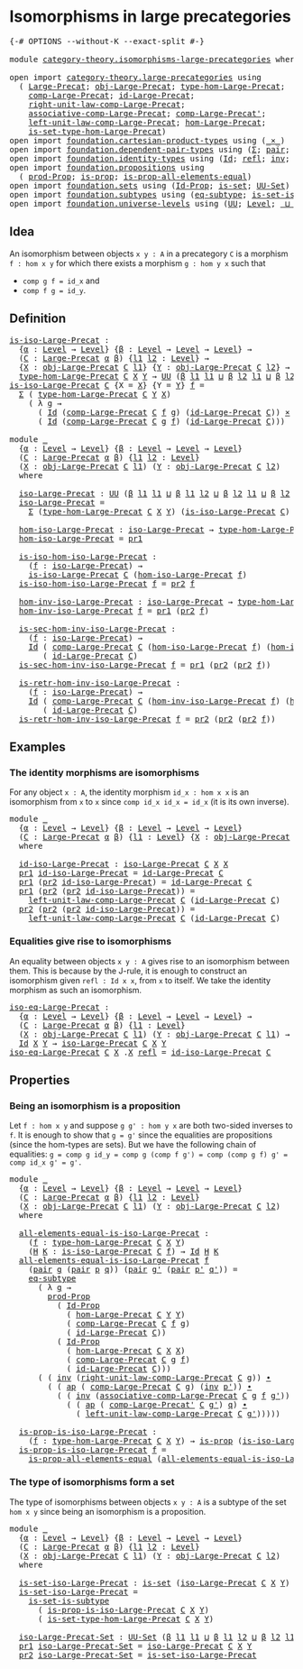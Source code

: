 # Isomorphisms in large precategories

<pre class="Agda"><a id="48" class="Symbol">{-#</a> <a id="52" class="Keyword">OPTIONS</a> <a id="60" class="Pragma">--without-K</a> <a id="72" class="Pragma">--exact-split</a> <a id="86" class="Symbol">#-}</a>

<a id="91" class="Keyword">module</a> <a id="98" href="category-theory.isomorphisms-large-precategories.html" class="Module">category-theory.isomorphisms-large-precategories</a> <a id="147" class="Keyword">where</a>

<a id="154" class="Keyword">open</a> <a id="159" class="Keyword">import</a> <a id="166" href="category-theory.large-precategories.html" class="Module">category-theory.large-precategories</a> <a id="202" class="Keyword">using</a>
  <a id="210" class="Symbol">(</a> <a id="212" href="category-theory.large-precategories.html#654" class="Record">Large-Precat</a><a id="224" class="Symbol">;</a> <a id="226" href="category-theory.large-precategories.html#772" class="Field">obj-Large-Precat</a><a id="242" class="Symbol">;</a> <a id="244" href="category-theory.large-precategories.html#2317" class="Function">type-hom-Large-Precat</a><a id="265" class="Symbol">;</a>
    <a id="271" href="category-theory.large-precategories.html#938" class="Field">comp-Large-Precat</a><a id="288" class="Symbol">;</a> <a id="290" href="category-theory.large-precategories.html#1185" class="Field">id-Large-Precat</a><a id="305" class="Symbol">;</a>
    <a id="311" href="category-theory.large-precategories.html#1916" class="Field">right-unit-law-comp-Large-Precat</a><a id="343" class="Symbol">;</a>
    <a id="349" href="category-theory.large-precategories.html#1286" class="Field">associative-comp-Large-Precat</a><a id="378" class="Symbol">;</a> <a id="380" href="category-theory.large-precategories.html#3018" class="Function">comp-Large-Precat&#39;</a><a id="398" class="Symbol">;</a>
    <a id="404" href="category-theory.large-precategories.html#1708" class="Field">left-unit-law-comp-Large-Precat</a><a id="435" class="Symbol">;</a> <a id="437" href="category-theory.large-precategories.html#824" class="Field">hom-Large-Precat</a><a id="453" class="Symbol">;</a>
    <a id="459" href="category-theory.large-precategories.html#2417" class="Function">is-set-type-hom-Large-Precat</a><a id="487" class="Symbol">)</a>
<a id="489" class="Keyword">open</a> <a id="494" class="Keyword">import</a> <a id="501" href="foundation.cartesian-product-types.html" class="Module">foundation.cartesian-product-types</a> <a id="536" class="Keyword">using</a> <a id="542" class="Symbol">(</a><a id="543" href="foundation-core.cartesian-product-types.html#577" class="Function Operator">_×_</a><a id="546" class="Symbol">)</a>
<a id="548" class="Keyword">open</a> <a id="553" class="Keyword">import</a> <a id="560" href="foundation.dependent-pair-types.html" class="Module">foundation.dependent-pair-types</a> <a id="592" class="Keyword">using</a> <a id="598" class="Symbol">(</a><a id="599" href="foundation-core.dependent-pair-types.html#502" class="Record">Σ</a><a id="600" class="Symbol">;</a> <a id="602" href="foundation-core.dependent-pair-types.html#575" class="InductiveConstructor">pair</a><a id="606" class="Symbol">;</a> <a id="608" href="foundation-core.dependent-pair-types.html#592" class="Field">pr1</a><a id="611" class="Symbol">;</a> <a id="613" href="foundation-core.dependent-pair-types.html#604" class="Field">pr2</a><a id="616" class="Symbol">)</a>
<a id="618" class="Keyword">open</a> <a id="623" class="Keyword">import</a> <a id="630" href="foundation.identity-types.html" class="Module">foundation.identity-types</a> <a id="656" class="Keyword">using</a> <a id="662" class="Symbol">(</a><a id="663" href="foundation-core.identity-types.html#641" class="Datatype">Id</a><a id="665" class="Symbol">;</a> <a id="667" href="foundation-core.identity-types.html#694" class="InductiveConstructor">refl</a><a id="671" class="Symbol">;</a> <a id="673" href="foundation-core.identity-types.html#1552" class="Function">inv</a><a id="676" class="Symbol">;</a> <a id="678" href="foundation-core.identity-types.html#1239" class="Function Operator">_∙_</a><a id="681" class="Symbol">;</a> <a id="683" href="foundation-core.identity-types.html#2853" class="Function">ap</a><a id="685" class="Symbol">)</a>
<a id="687" class="Keyword">open</a> <a id="692" class="Keyword">import</a> <a id="699" href="foundation.propositions.html" class="Module">foundation.propositions</a> <a id="723" class="Keyword">using</a>
  <a id="731" class="Symbol">(</a> <a id="733" href="foundation-core.propositions.html#5805" class="Function">prod-Prop</a><a id="742" class="Symbol">;</a> <a id="744" href="foundation-core.propositions.html#1246" class="Function">is-prop</a><a id="751" class="Symbol">;</a> <a id="753" href="foundation-core.propositions.html#2335" class="Function">is-prop-all-elements-equal</a><a id="779" class="Symbol">)</a>
<a id="781" class="Keyword">open</a> <a id="786" class="Keyword">import</a> <a id="793" href="foundation.sets.html" class="Module">foundation.sets</a> <a id="809" class="Keyword">using</a> <a id="815" class="Symbol">(</a><a id="816" href="foundation-core.sets.html#1407" class="Function">Id-Prop</a><a id="823" class="Symbol">;</a> <a id="825" href="foundation-core.sets.html#1099" class="Function">is-set</a><a id="831" class="Symbol">;</a> <a id="833" href="foundation-core.sets.html#1177" class="Function">UU-Set</a><a id="839" class="Symbol">)</a>
<a id="841" class="Keyword">open</a> <a id="846" class="Keyword">import</a> <a id="853" href="foundation.subtypes.html" class="Module">foundation.subtypes</a> <a id="873" class="Keyword">using</a> <a id="879" class="Symbol">(</a><a id="880" href="foundation-core.subtypes.html#2633" class="Function">eq-subtype</a><a id="890" class="Symbol">;</a> <a id="892" href="foundation-core.subtypes.html#4137" class="Function">is-set-is-subtype</a><a id="909" class="Symbol">)</a>
<a id="911" class="Keyword">open</a> <a id="916" class="Keyword">import</a> <a id="923" href="foundation.universe-levels.html" class="Module">foundation.universe-levels</a> <a id="950" class="Keyword">using</a> <a id="956" class="Symbol">(</a><a id="957" href="foundation-core.universe-levels.html#222" class="Primitive">UU</a><a id="959" class="Symbol">;</a> <a id="961" href="Agda.Primitive.html#597" class="Postulate">Level</a><a id="966" class="Symbol">;</a> <a id="968" href="Agda.Primitive.html#810" class="Primitive Operator">_⊔_</a><a id="971" class="Symbol">)</a>
</pre>
## Idea

An isomorphism between objects `x y : A` in a precategory `C` is a morphism `f : hom x y` for which there exists a morphism `g : hom y x` such that
- `comp g f = id_x` and
- `comp f g = id_y`.

## Definition

<pre class="Agda"><a id="is-iso-Large-Precat"></a><a id="1204" href="category-theory.isomorphisms-large-precategories.html#1204" class="Function">is-iso-Large-Precat</a> <a id="1224" class="Symbol">:</a>
  <a id="1228" class="Symbol">{</a><a id="1229" href="category-theory.isomorphisms-large-precategories.html#1229" class="Bound">α</a> <a id="1231" class="Symbol">:</a> <a id="1233" href="Agda.Primitive.html#597" class="Postulate">Level</a> <a id="1239" class="Symbol">→</a> <a id="1241" href="Agda.Primitive.html#597" class="Postulate">Level</a><a id="1246" class="Symbol">}</a> <a id="1248" class="Symbol">{</a><a id="1249" href="category-theory.isomorphisms-large-precategories.html#1249" class="Bound">β</a> <a id="1251" class="Symbol">:</a> <a id="1253" href="Agda.Primitive.html#597" class="Postulate">Level</a> <a id="1259" class="Symbol">→</a> <a id="1261" href="Agda.Primitive.html#597" class="Postulate">Level</a> <a id="1267" class="Symbol">→</a> <a id="1269" href="Agda.Primitive.html#597" class="Postulate">Level</a><a id="1274" class="Symbol">}</a> <a id="1276" class="Symbol">→</a>
  <a id="1280" class="Symbol">(</a><a id="1281" href="category-theory.isomorphisms-large-precategories.html#1281" class="Bound">C</a> <a id="1283" class="Symbol">:</a> <a id="1285" href="category-theory.large-precategories.html#654" class="Record">Large-Precat</a> <a id="1298" href="category-theory.isomorphisms-large-precategories.html#1229" class="Bound">α</a> <a id="1300" href="category-theory.isomorphisms-large-precategories.html#1249" class="Bound">β</a><a id="1301" class="Symbol">)</a> <a id="1303" class="Symbol">{</a><a id="1304" href="category-theory.isomorphisms-large-precategories.html#1304" class="Bound">l1</a> <a id="1307" href="category-theory.isomorphisms-large-precategories.html#1307" class="Bound">l2</a> <a id="1310" class="Symbol">:</a> <a id="1312" href="Agda.Primitive.html#597" class="Postulate">Level</a><a id="1317" class="Symbol">}</a> <a id="1319" class="Symbol">→</a>
  <a id="1323" class="Symbol">{</a><a id="1324" href="category-theory.isomorphisms-large-precategories.html#1324" class="Bound">X</a> <a id="1326" class="Symbol">:</a> <a id="1328" href="category-theory.large-precategories.html#772" class="Field">obj-Large-Precat</a> <a id="1345" href="category-theory.isomorphisms-large-precategories.html#1281" class="Bound">C</a> <a id="1347" href="category-theory.isomorphisms-large-precategories.html#1304" class="Bound">l1</a><a id="1349" class="Symbol">}</a> <a id="1351" class="Symbol">{</a><a id="1352" href="category-theory.isomorphisms-large-precategories.html#1352" class="Bound">Y</a> <a id="1354" class="Symbol">:</a> <a id="1356" href="category-theory.large-precategories.html#772" class="Field">obj-Large-Precat</a> <a id="1373" href="category-theory.isomorphisms-large-precategories.html#1281" class="Bound">C</a> <a id="1375" href="category-theory.isomorphisms-large-precategories.html#1307" class="Bound">l2</a><a id="1377" class="Symbol">}</a> <a id="1379" class="Symbol">→</a>
  <a id="1383" href="category-theory.large-precategories.html#2317" class="Function">type-hom-Large-Precat</a> <a id="1405" href="category-theory.isomorphisms-large-precategories.html#1281" class="Bound">C</a> <a id="1407" href="category-theory.isomorphisms-large-precategories.html#1324" class="Bound">X</a> <a id="1409" href="category-theory.isomorphisms-large-precategories.html#1352" class="Bound">Y</a> <a id="1411" class="Symbol">→</a> <a id="1413" href="foundation-core.universe-levels.html#222" class="Primitive">UU</a> <a id="1416" class="Symbol">(</a><a id="1417" href="category-theory.isomorphisms-large-precategories.html#1249" class="Bound">β</a> <a id="1419" href="category-theory.isomorphisms-large-precategories.html#1304" class="Bound">l1</a> <a id="1422" href="category-theory.isomorphisms-large-precategories.html#1304" class="Bound">l1</a> <a id="1425" href="Agda.Primitive.html#810" class="Primitive Operator">⊔</a> <a id="1427" href="category-theory.isomorphisms-large-precategories.html#1249" class="Bound">β</a> <a id="1429" href="category-theory.isomorphisms-large-precategories.html#1307" class="Bound">l2</a> <a id="1432" href="category-theory.isomorphisms-large-precategories.html#1304" class="Bound">l1</a> <a id="1435" href="Agda.Primitive.html#810" class="Primitive Operator">⊔</a> <a id="1437" href="category-theory.isomorphisms-large-precategories.html#1249" class="Bound">β</a> <a id="1439" href="category-theory.isomorphisms-large-precategories.html#1307" class="Bound">l2</a> <a id="1442" href="category-theory.isomorphisms-large-precategories.html#1307" class="Bound">l2</a><a id="1444" class="Symbol">)</a>
<a id="1446" href="category-theory.isomorphisms-large-precategories.html#1204" class="Function">is-iso-Large-Precat</a> <a id="1466" href="category-theory.isomorphisms-large-precategories.html#1466" class="Bound">C</a> <a id="1468" class="Symbol">{</a><a id="1469" class="Argument">X</a> <a id="1471" class="Symbol">=</a> <a id="1473" href="category-theory.isomorphisms-large-precategories.html#1473" class="Bound">X</a><a id="1474" class="Symbol">}</a> <a id="1476" class="Symbol">{</a><a id="1477" class="Argument">Y</a> <a id="1479" class="Symbol">=</a> <a id="1481" href="category-theory.isomorphisms-large-precategories.html#1481" class="Bound">Y</a><a id="1482" class="Symbol">}</a> <a id="1484" href="category-theory.isomorphisms-large-precategories.html#1484" class="Bound">f</a> <a id="1486" class="Symbol">=</a>
  <a id="1490" href="foundation-core.dependent-pair-types.html#502" class="Record">Σ</a> <a id="1492" class="Symbol">(</a> <a id="1494" href="category-theory.large-precategories.html#2317" class="Function">type-hom-Large-Precat</a> <a id="1516" href="category-theory.isomorphisms-large-precategories.html#1466" class="Bound">C</a> <a id="1518" href="category-theory.isomorphisms-large-precategories.html#1481" class="Bound">Y</a> <a id="1520" href="category-theory.isomorphisms-large-precategories.html#1473" class="Bound">X</a><a id="1521" class="Symbol">)</a>
    <a id="1527" class="Symbol">(</a> <a id="1529" class="Symbol">λ</a> <a id="1531" href="category-theory.isomorphisms-large-precategories.html#1531" class="Bound">g</a> <a id="1533" class="Symbol">→</a>
      <a id="1541" class="Symbol">(</a> <a id="1543" href="foundation-core.identity-types.html#641" class="Datatype">Id</a> <a id="1546" class="Symbol">(</a><a id="1547" href="category-theory.large-precategories.html#938" class="Field">comp-Large-Precat</a> <a id="1565" href="category-theory.isomorphisms-large-precategories.html#1466" class="Bound">C</a> <a id="1567" href="category-theory.isomorphisms-large-precategories.html#1484" class="Bound">f</a> <a id="1569" href="category-theory.isomorphisms-large-precategories.html#1531" class="Bound">g</a><a id="1570" class="Symbol">)</a> <a id="1572" class="Symbol">(</a><a id="1573" href="category-theory.large-precategories.html#1185" class="Field">id-Large-Precat</a> <a id="1589" href="category-theory.isomorphisms-large-precategories.html#1466" class="Bound">C</a><a id="1590" class="Symbol">))</a> <a id="1593" href="foundation-core.cartesian-product-types.html#577" class="Function Operator">×</a>
      <a id="1601" class="Symbol">(</a> <a id="1603" href="foundation-core.identity-types.html#641" class="Datatype">Id</a> <a id="1606" class="Symbol">(</a><a id="1607" href="category-theory.large-precategories.html#938" class="Field">comp-Large-Precat</a> <a id="1625" href="category-theory.isomorphisms-large-precategories.html#1466" class="Bound">C</a> <a id="1627" href="category-theory.isomorphisms-large-precategories.html#1531" class="Bound">g</a> <a id="1629" href="category-theory.isomorphisms-large-precategories.html#1484" class="Bound">f</a><a id="1630" class="Symbol">)</a> <a id="1632" class="Symbol">(</a><a id="1633" href="category-theory.large-precategories.html#1185" class="Field">id-Large-Precat</a> <a id="1649" href="category-theory.isomorphisms-large-precategories.html#1466" class="Bound">C</a><a id="1650" class="Symbol">)))</a>

<a id="1655" class="Keyword">module</a> <a id="1662" href="category-theory.isomorphisms-large-precategories.html#1662" class="Module">_</a>
  <a id="1666" class="Symbol">{</a><a id="1667" href="category-theory.isomorphisms-large-precategories.html#1667" class="Bound">α</a> <a id="1669" class="Symbol">:</a> <a id="1671" href="Agda.Primitive.html#597" class="Postulate">Level</a> <a id="1677" class="Symbol">→</a> <a id="1679" href="Agda.Primitive.html#597" class="Postulate">Level</a><a id="1684" class="Symbol">}</a> <a id="1686" class="Symbol">{</a><a id="1687" href="category-theory.isomorphisms-large-precategories.html#1687" class="Bound">β</a> <a id="1689" class="Symbol">:</a> <a id="1691" href="Agda.Primitive.html#597" class="Postulate">Level</a> <a id="1697" class="Symbol">→</a> <a id="1699" href="Agda.Primitive.html#597" class="Postulate">Level</a> <a id="1705" class="Symbol">→</a> <a id="1707" href="Agda.Primitive.html#597" class="Postulate">Level</a><a id="1712" class="Symbol">}</a>
  <a id="1716" class="Symbol">(</a><a id="1717" href="category-theory.isomorphisms-large-precategories.html#1717" class="Bound">C</a> <a id="1719" class="Symbol">:</a> <a id="1721" href="category-theory.large-precategories.html#654" class="Record">Large-Precat</a> <a id="1734" href="category-theory.isomorphisms-large-precategories.html#1667" class="Bound">α</a> <a id="1736" href="category-theory.isomorphisms-large-precategories.html#1687" class="Bound">β</a><a id="1737" class="Symbol">)</a> <a id="1739" class="Symbol">{</a><a id="1740" href="category-theory.isomorphisms-large-precategories.html#1740" class="Bound">l1</a> <a id="1743" href="category-theory.isomorphisms-large-precategories.html#1743" class="Bound">l2</a> <a id="1746" class="Symbol">:</a> <a id="1748" href="Agda.Primitive.html#597" class="Postulate">Level</a><a id="1753" class="Symbol">}</a>
  <a id="1757" class="Symbol">(</a><a id="1758" href="category-theory.isomorphisms-large-precategories.html#1758" class="Bound">X</a> <a id="1760" class="Symbol">:</a> <a id="1762" href="category-theory.large-precategories.html#772" class="Field">obj-Large-Precat</a> <a id="1779" href="category-theory.isomorphisms-large-precategories.html#1717" class="Bound">C</a> <a id="1781" href="category-theory.isomorphisms-large-precategories.html#1740" class="Bound">l1</a><a id="1783" class="Symbol">)</a> <a id="1785" class="Symbol">(</a><a id="1786" href="category-theory.isomorphisms-large-precategories.html#1786" class="Bound">Y</a> <a id="1788" class="Symbol">:</a> <a id="1790" href="category-theory.large-precategories.html#772" class="Field">obj-Large-Precat</a> <a id="1807" href="category-theory.isomorphisms-large-precategories.html#1717" class="Bound">C</a> <a id="1809" href="category-theory.isomorphisms-large-precategories.html#1743" class="Bound">l2</a><a id="1811" class="Symbol">)</a>
  <a id="1815" class="Keyword">where</a>

  <a id="1824" href="category-theory.isomorphisms-large-precategories.html#1824" class="Function">iso-Large-Precat</a> <a id="1841" class="Symbol">:</a> <a id="1843" href="foundation-core.universe-levels.html#222" class="Primitive">UU</a> <a id="1846" class="Symbol">(</a><a id="1847" href="category-theory.isomorphisms-large-precategories.html#1687" class="Bound">β</a> <a id="1849" href="category-theory.isomorphisms-large-precategories.html#1740" class="Bound">l1</a> <a id="1852" href="category-theory.isomorphisms-large-precategories.html#1740" class="Bound">l1</a> <a id="1855" href="Agda.Primitive.html#810" class="Primitive Operator">⊔</a> <a id="1857" href="category-theory.isomorphisms-large-precategories.html#1687" class="Bound">β</a> <a id="1859" href="category-theory.isomorphisms-large-precategories.html#1740" class="Bound">l1</a> <a id="1862" href="category-theory.isomorphisms-large-precategories.html#1743" class="Bound">l2</a> <a id="1865" href="Agda.Primitive.html#810" class="Primitive Operator">⊔</a> <a id="1867" href="category-theory.isomorphisms-large-precategories.html#1687" class="Bound">β</a> <a id="1869" href="category-theory.isomorphisms-large-precategories.html#1743" class="Bound">l2</a> <a id="1872" href="category-theory.isomorphisms-large-precategories.html#1740" class="Bound">l1</a> <a id="1875" href="Agda.Primitive.html#810" class="Primitive Operator">⊔</a> <a id="1877" href="category-theory.isomorphisms-large-precategories.html#1687" class="Bound">β</a> <a id="1879" href="category-theory.isomorphisms-large-precategories.html#1743" class="Bound">l2</a> <a id="1882" href="category-theory.isomorphisms-large-precategories.html#1743" class="Bound">l2</a><a id="1884" class="Symbol">)</a>
  <a id="1888" href="category-theory.isomorphisms-large-precategories.html#1824" class="Function">iso-Large-Precat</a> <a id="1905" class="Symbol">=</a>
    <a id="1911" href="foundation-core.dependent-pair-types.html#502" class="Record">Σ</a> <a id="1913" class="Symbol">(</a><a id="1914" href="category-theory.large-precategories.html#2317" class="Function">type-hom-Large-Precat</a> <a id="1936" href="category-theory.isomorphisms-large-precategories.html#1717" class="Bound">C</a> <a id="1938" href="category-theory.isomorphisms-large-precategories.html#1758" class="Bound">X</a> <a id="1940" href="category-theory.isomorphisms-large-precategories.html#1786" class="Bound">Y</a><a id="1941" class="Symbol">)</a> <a id="1943" class="Symbol">(</a><a id="1944" href="category-theory.isomorphisms-large-precategories.html#1204" class="Function">is-iso-Large-Precat</a> <a id="1964" href="category-theory.isomorphisms-large-precategories.html#1717" class="Bound">C</a><a id="1965" class="Symbol">)</a>

  <a id="1970" href="category-theory.isomorphisms-large-precategories.html#1970" class="Function">hom-iso-Large-Precat</a> <a id="1991" class="Symbol">:</a> <a id="1993" href="category-theory.isomorphisms-large-precategories.html#1824" class="Function">iso-Large-Precat</a> <a id="2010" class="Symbol">→</a> <a id="2012" href="category-theory.large-precategories.html#2317" class="Function">type-hom-Large-Precat</a> <a id="2034" href="category-theory.isomorphisms-large-precategories.html#1717" class="Bound">C</a> <a id="2036" href="category-theory.isomorphisms-large-precategories.html#1758" class="Bound">X</a> <a id="2038" href="category-theory.isomorphisms-large-precategories.html#1786" class="Bound">Y</a>
  <a id="2042" href="category-theory.isomorphisms-large-precategories.html#1970" class="Function">hom-iso-Large-Precat</a> <a id="2063" class="Symbol">=</a> <a id="2065" href="foundation-core.dependent-pair-types.html#592" class="Field">pr1</a>

  <a id="2072" href="category-theory.isomorphisms-large-precategories.html#2072" class="Function">is-iso-hom-iso-Large-Precat</a> <a id="2100" class="Symbol">:</a>
    <a id="2106" class="Symbol">(</a><a id="2107" href="category-theory.isomorphisms-large-precategories.html#2107" class="Bound">f</a> <a id="2109" class="Symbol">:</a> <a id="2111" href="category-theory.isomorphisms-large-precategories.html#1824" class="Function">iso-Large-Precat</a><a id="2127" class="Symbol">)</a> <a id="2129" class="Symbol">→</a>
    <a id="2135" href="category-theory.isomorphisms-large-precategories.html#1204" class="Function">is-iso-Large-Precat</a> <a id="2155" href="category-theory.isomorphisms-large-precategories.html#1717" class="Bound">C</a> <a id="2157" class="Symbol">(</a><a id="2158" href="category-theory.isomorphisms-large-precategories.html#1970" class="Function">hom-iso-Large-Precat</a> <a id="2179" href="category-theory.isomorphisms-large-precategories.html#2107" class="Bound">f</a><a id="2180" class="Symbol">)</a>
  <a id="2184" href="category-theory.isomorphisms-large-precategories.html#2072" class="Function">is-iso-hom-iso-Large-Precat</a> <a id="2212" href="category-theory.isomorphisms-large-precategories.html#2212" class="Bound">f</a> <a id="2214" class="Symbol">=</a> <a id="2216" href="foundation-core.dependent-pair-types.html#604" class="Field">pr2</a> <a id="2220" href="category-theory.isomorphisms-large-precategories.html#2212" class="Bound">f</a>

  <a id="2225" href="category-theory.isomorphisms-large-precategories.html#2225" class="Function">hom-inv-iso-Large-Precat</a> <a id="2250" class="Symbol">:</a> <a id="2252" href="category-theory.isomorphisms-large-precategories.html#1824" class="Function">iso-Large-Precat</a> <a id="2269" class="Symbol">→</a> <a id="2271" href="category-theory.large-precategories.html#2317" class="Function">type-hom-Large-Precat</a> <a id="2293" href="category-theory.isomorphisms-large-precategories.html#1717" class="Bound">C</a> <a id="2295" href="category-theory.isomorphisms-large-precategories.html#1786" class="Bound">Y</a> <a id="2297" href="category-theory.isomorphisms-large-precategories.html#1758" class="Bound">X</a>
  <a id="2301" href="category-theory.isomorphisms-large-precategories.html#2225" class="Function">hom-inv-iso-Large-Precat</a> <a id="2326" href="category-theory.isomorphisms-large-precategories.html#2326" class="Bound">f</a> <a id="2328" class="Symbol">=</a> <a id="2330" href="foundation-core.dependent-pair-types.html#592" class="Field">pr1</a> <a id="2334" class="Symbol">(</a><a id="2335" href="foundation-core.dependent-pair-types.html#604" class="Field">pr2</a> <a id="2339" href="category-theory.isomorphisms-large-precategories.html#2326" class="Bound">f</a><a id="2340" class="Symbol">)</a>

  <a id="2345" href="category-theory.isomorphisms-large-precategories.html#2345" class="Function">is-sec-hom-inv-iso-Large-Precat</a> <a id="2377" class="Symbol">:</a>
    <a id="2383" class="Symbol">(</a><a id="2384" href="category-theory.isomorphisms-large-precategories.html#2384" class="Bound">f</a> <a id="2386" class="Symbol">:</a> <a id="2388" href="category-theory.isomorphisms-large-precategories.html#1824" class="Function">iso-Large-Precat</a><a id="2404" class="Symbol">)</a> <a id="2406" class="Symbol">→</a>
    <a id="2412" href="foundation-core.identity-types.html#641" class="Datatype">Id</a> <a id="2415" class="Symbol">(</a> <a id="2417" href="category-theory.large-precategories.html#938" class="Field">comp-Large-Precat</a> <a id="2435" href="category-theory.isomorphisms-large-precategories.html#1717" class="Bound">C</a> <a id="2437" class="Symbol">(</a><a id="2438" href="category-theory.isomorphisms-large-precategories.html#1970" class="Function">hom-iso-Large-Precat</a> <a id="2459" href="category-theory.isomorphisms-large-precategories.html#2384" class="Bound">f</a><a id="2460" class="Symbol">)</a> <a id="2462" class="Symbol">(</a><a id="2463" href="category-theory.isomorphisms-large-precategories.html#2225" class="Function">hom-inv-iso-Large-Precat</a> <a id="2488" href="category-theory.isomorphisms-large-precategories.html#2384" class="Bound">f</a><a id="2489" class="Symbol">))</a>
       <a id="2499" class="Symbol">(</a> <a id="2501" href="category-theory.large-precategories.html#1185" class="Field">id-Large-Precat</a> <a id="2517" href="category-theory.isomorphisms-large-precategories.html#1717" class="Bound">C</a><a id="2518" class="Symbol">)</a>
  <a id="2522" href="category-theory.isomorphisms-large-precategories.html#2345" class="Function">is-sec-hom-inv-iso-Large-Precat</a> <a id="2554" href="category-theory.isomorphisms-large-precategories.html#2554" class="Bound">f</a> <a id="2556" class="Symbol">=</a> <a id="2558" href="foundation-core.dependent-pair-types.html#592" class="Field">pr1</a> <a id="2562" class="Symbol">(</a><a id="2563" href="foundation-core.dependent-pair-types.html#604" class="Field">pr2</a> <a id="2567" class="Symbol">(</a><a id="2568" href="foundation-core.dependent-pair-types.html#604" class="Field">pr2</a> <a id="2572" href="category-theory.isomorphisms-large-precategories.html#2554" class="Bound">f</a><a id="2573" class="Symbol">))</a>

  <a id="2579" href="category-theory.isomorphisms-large-precategories.html#2579" class="Function">is-retr-hom-inv-iso-Large-Precat</a> <a id="2612" class="Symbol">:</a>
    <a id="2618" class="Symbol">(</a><a id="2619" href="category-theory.isomorphisms-large-precategories.html#2619" class="Bound">f</a> <a id="2621" class="Symbol">:</a> <a id="2623" href="category-theory.isomorphisms-large-precategories.html#1824" class="Function">iso-Large-Precat</a><a id="2639" class="Symbol">)</a> <a id="2641" class="Symbol">→</a>
    <a id="2647" href="foundation-core.identity-types.html#641" class="Datatype">Id</a> <a id="2650" class="Symbol">(</a> <a id="2652" href="category-theory.large-precategories.html#938" class="Field">comp-Large-Precat</a> <a id="2670" href="category-theory.isomorphisms-large-precategories.html#1717" class="Bound">C</a> <a id="2672" class="Symbol">(</a><a id="2673" href="category-theory.isomorphisms-large-precategories.html#2225" class="Function">hom-inv-iso-Large-Precat</a> <a id="2698" href="category-theory.isomorphisms-large-precategories.html#2619" class="Bound">f</a><a id="2699" class="Symbol">)</a> <a id="2701" class="Symbol">(</a><a id="2702" href="category-theory.isomorphisms-large-precategories.html#1970" class="Function">hom-iso-Large-Precat</a> <a id="2723" href="category-theory.isomorphisms-large-precategories.html#2619" class="Bound">f</a><a id="2724" class="Symbol">))</a>
       <a id="2734" class="Symbol">(</a> <a id="2736" href="category-theory.large-precategories.html#1185" class="Field">id-Large-Precat</a> <a id="2752" href="category-theory.isomorphisms-large-precategories.html#1717" class="Bound">C</a><a id="2753" class="Symbol">)</a>
  <a id="2757" href="category-theory.isomorphisms-large-precategories.html#2579" class="Function">is-retr-hom-inv-iso-Large-Precat</a> <a id="2790" href="category-theory.isomorphisms-large-precategories.html#2790" class="Bound">f</a> <a id="2792" class="Symbol">=</a> <a id="2794" href="foundation-core.dependent-pair-types.html#604" class="Field">pr2</a> <a id="2798" class="Symbol">(</a><a id="2799" href="foundation-core.dependent-pair-types.html#604" class="Field">pr2</a> <a id="2803" class="Symbol">(</a><a id="2804" href="foundation-core.dependent-pair-types.html#604" class="Field">pr2</a> <a id="2808" href="category-theory.isomorphisms-large-precategories.html#2790" class="Bound">f</a><a id="2809" class="Symbol">))</a>
</pre>
## Examples

### The identity morphisms are isomorphisms

For any object `x : A`, the identity morphism `id_x : hom x x` is an isomorphism from `x` to `x` since `comp id_x id_x = id_x` (it is its own inverse).

<pre class="Agda"><a id="3036" class="Keyword">module</a> <a id="3043" href="category-theory.isomorphisms-large-precategories.html#3043" class="Module">_</a>
  <a id="3047" class="Symbol">{</a><a id="3048" href="category-theory.isomorphisms-large-precategories.html#3048" class="Bound">α</a> <a id="3050" class="Symbol">:</a> <a id="3052" href="Agda.Primitive.html#597" class="Postulate">Level</a> <a id="3058" class="Symbol">→</a> <a id="3060" href="Agda.Primitive.html#597" class="Postulate">Level</a><a id="3065" class="Symbol">}</a> <a id="3067" class="Symbol">{</a><a id="3068" href="category-theory.isomorphisms-large-precategories.html#3068" class="Bound">β</a> <a id="3070" class="Symbol">:</a> <a id="3072" href="Agda.Primitive.html#597" class="Postulate">Level</a> <a id="3078" class="Symbol">→</a> <a id="3080" href="Agda.Primitive.html#597" class="Postulate">Level</a> <a id="3086" class="Symbol">→</a> <a id="3088" href="Agda.Primitive.html#597" class="Postulate">Level</a><a id="3093" class="Symbol">}</a>
  <a id="3097" class="Symbol">(</a><a id="3098" href="category-theory.isomorphisms-large-precategories.html#3098" class="Bound">C</a> <a id="3100" class="Symbol">:</a> <a id="3102" href="category-theory.large-precategories.html#654" class="Record">Large-Precat</a> <a id="3115" href="category-theory.isomorphisms-large-precategories.html#3048" class="Bound">α</a> <a id="3117" href="category-theory.isomorphisms-large-precategories.html#3068" class="Bound">β</a><a id="3118" class="Symbol">)</a> <a id="3120" class="Symbol">{</a><a id="3121" href="category-theory.isomorphisms-large-precategories.html#3121" class="Bound">l1</a> <a id="3124" class="Symbol">:</a> <a id="3126" href="Agda.Primitive.html#597" class="Postulate">Level</a><a id="3131" class="Symbol">}</a> <a id="3133" class="Symbol">{</a><a id="3134" href="category-theory.isomorphisms-large-precategories.html#3134" class="Bound">X</a> <a id="3136" class="Symbol">:</a> <a id="3138" href="category-theory.large-precategories.html#772" class="Field">obj-Large-Precat</a> <a id="3155" href="category-theory.isomorphisms-large-precategories.html#3098" class="Bound">C</a> <a id="3157" href="category-theory.isomorphisms-large-precategories.html#3121" class="Bound">l1</a><a id="3159" class="Symbol">}</a>
  <a id="3163" class="Keyword">where</a>

  <a id="3172" href="category-theory.isomorphisms-large-precategories.html#3172" class="Function">id-iso-Large-Precat</a> <a id="3192" class="Symbol">:</a> <a id="3194" href="category-theory.isomorphisms-large-precategories.html#1824" class="Function">iso-Large-Precat</a> <a id="3211" href="category-theory.isomorphisms-large-precategories.html#3098" class="Bound">C</a> <a id="3213" href="category-theory.isomorphisms-large-precategories.html#3134" class="Bound">X</a> <a id="3215" href="category-theory.isomorphisms-large-precategories.html#3134" class="Bound">X</a>
  <a id="3219" href="foundation-core.dependent-pair-types.html#592" class="Field">pr1</a> <a id="3223" href="category-theory.isomorphisms-large-precategories.html#3172" class="Function">id-iso-Large-Precat</a> <a id="3243" class="Symbol">=</a> <a id="3245" href="category-theory.large-precategories.html#1185" class="Field">id-Large-Precat</a> <a id="3261" href="category-theory.isomorphisms-large-precategories.html#3098" class="Bound">C</a>
  <a id="3265" href="foundation-core.dependent-pair-types.html#592" class="Field">pr1</a> <a id="3269" class="Symbol">(</a><a id="3270" href="foundation-core.dependent-pair-types.html#604" class="Field">pr2</a> <a id="3274" href="category-theory.isomorphisms-large-precategories.html#3172" class="Function">id-iso-Large-Precat</a><a id="3293" class="Symbol">)</a> <a id="3295" class="Symbol">=</a> <a id="3297" href="category-theory.large-precategories.html#1185" class="Field">id-Large-Precat</a> <a id="3313" href="category-theory.isomorphisms-large-precategories.html#3098" class="Bound">C</a>
  <a id="3317" href="foundation-core.dependent-pair-types.html#592" class="Field">pr1</a> <a id="3321" class="Symbol">(</a><a id="3322" href="foundation-core.dependent-pair-types.html#604" class="Field">pr2</a> <a id="3326" class="Symbol">(</a><a id="3327" href="foundation-core.dependent-pair-types.html#604" class="Field">pr2</a> <a id="3331" href="category-theory.isomorphisms-large-precategories.html#3172" class="Function">id-iso-Large-Precat</a><a id="3350" class="Symbol">))</a> <a id="3353" class="Symbol">=</a>
    <a id="3359" href="category-theory.large-precategories.html#1708" class="Field">left-unit-law-comp-Large-Precat</a> <a id="3391" href="category-theory.isomorphisms-large-precategories.html#3098" class="Bound">C</a> <a id="3393" class="Symbol">(</a><a id="3394" href="category-theory.large-precategories.html#1185" class="Field">id-Large-Precat</a> <a id="3410" href="category-theory.isomorphisms-large-precategories.html#3098" class="Bound">C</a><a id="3411" class="Symbol">)</a>
  <a id="3415" href="foundation-core.dependent-pair-types.html#604" class="Field">pr2</a> <a id="3419" class="Symbol">(</a><a id="3420" href="foundation-core.dependent-pair-types.html#604" class="Field">pr2</a> <a id="3424" class="Symbol">(</a><a id="3425" href="foundation-core.dependent-pair-types.html#604" class="Field">pr2</a> <a id="3429" href="category-theory.isomorphisms-large-precategories.html#3172" class="Function">id-iso-Large-Precat</a><a id="3448" class="Symbol">))</a> <a id="3451" class="Symbol">=</a>
    <a id="3457" href="category-theory.large-precategories.html#1708" class="Field">left-unit-law-comp-Large-Precat</a> <a id="3489" href="category-theory.isomorphisms-large-precategories.html#3098" class="Bound">C</a> <a id="3491" class="Symbol">(</a><a id="3492" href="category-theory.large-precategories.html#1185" class="Field">id-Large-Precat</a> <a id="3508" href="category-theory.isomorphisms-large-precategories.html#3098" class="Bound">C</a><a id="3509" class="Symbol">)</a>
</pre>
### Equalities give rise to isomorphisms

An equality between objects `x y : A` gives rise to an isomorphism between them. This is because by the J-rule, it is enough to construct an isomorphism given `refl : Id x x`, from `x` to itself. We take the identity morphism as such an isomorphism.

<pre class="Agda"><a id="iso-eq-Large-Precat"></a><a id="3817" href="category-theory.isomorphisms-large-precategories.html#3817" class="Function">iso-eq-Large-Precat</a> <a id="3837" class="Symbol">:</a>
  <a id="3841" class="Symbol">{</a><a id="3842" href="category-theory.isomorphisms-large-precategories.html#3842" class="Bound">α</a> <a id="3844" class="Symbol">:</a> <a id="3846" href="Agda.Primitive.html#597" class="Postulate">Level</a> <a id="3852" class="Symbol">→</a> <a id="3854" href="Agda.Primitive.html#597" class="Postulate">Level</a><a id="3859" class="Symbol">}</a> <a id="3861" class="Symbol">{</a><a id="3862" href="category-theory.isomorphisms-large-precategories.html#3862" class="Bound">β</a> <a id="3864" class="Symbol">:</a> <a id="3866" href="Agda.Primitive.html#597" class="Postulate">Level</a> <a id="3872" class="Symbol">→</a> <a id="3874" href="Agda.Primitive.html#597" class="Postulate">Level</a> <a id="3880" class="Symbol">→</a> <a id="3882" href="Agda.Primitive.html#597" class="Postulate">Level</a><a id="3887" class="Symbol">}</a> <a id="3889" class="Symbol">→</a>
  <a id="3893" class="Symbol">(</a><a id="3894" href="category-theory.isomorphisms-large-precategories.html#3894" class="Bound">C</a> <a id="3896" class="Symbol">:</a> <a id="3898" href="category-theory.large-precategories.html#654" class="Record">Large-Precat</a> <a id="3911" href="category-theory.isomorphisms-large-precategories.html#3842" class="Bound">α</a> <a id="3913" href="category-theory.isomorphisms-large-precategories.html#3862" class="Bound">β</a><a id="3914" class="Symbol">)</a> <a id="3916" class="Symbol">{</a><a id="3917" href="category-theory.isomorphisms-large-precategories.html#3917" class="Bound">l1</a> <a id="3920" class="Symbol">:</a> <a id="3922" href="Agda.Primitive.html#597" class="Postulate">Level</a><a id="3927" class="Symbol">}</a>
  <a id="3931" class="Symbol">(</a><a id="3932" href="category-theory.isomorphisms-large-precategories.html#3932" class="Bound">X</a> <a id="3934" class="Symbol">:</a> <a id="3936" href="category-theory.large-precategories.html#772" class="Field">obj-Large-Precat</a> <a id="3953" href="category-theory.isomorphisms-large-precategories.html#3894" class="Bound">C</a> <a id="3955" href="category-theory.isomorphisms-large-precategories.html#3917" class="Bound">l1</a><a id="3957" class="Symbol">)</a> <a id="3959" class="Symbol">(</a><a id="3960" href="category-theory.isomorphisms-large-precategories.html#3960" class="Bound">Y</a> <a id="3962" class="Symbol">:</a> <a id="3964" href="category-theory.large-precategories.html#772" class="Field">obj-Large-Precat</a> <a id="3981" href="category-theory.isomorphisms-large-precategories.html#3894" class="Bound">C</a> <a id="3983" href="category-theory.isomorphisms-large-precategories.html#3917" class="Bound">l1</a><a id="3985" class="Symbol">)</a> <a id="3987" class="Symbol">→</a>
  <a id="3991" href="foundation-core.identity-types.html#641" class="Datatype">Id</a> <a id="3994" href="category-theory.isomorphisms-large-precategories.html#3932" class="Bound">X</a> <a id="3996" href="category-theory.isomorphisms-large-precategories.html#3960" class="Bound">Y</a> <a id="3998" class="Symbol">→</a> <a id="4000" href="category-theory.isomorphisms-large-precategories.html#1824" class="Function">iso-Large-Precat</a> <a id="4017" href="category-theory.isomorphisms-large-precategories.html#3894" class="Bound">C</a> <a id="4019" href="category-theory.isomorphisms-large-precategories.html#3932" class="Bound">X</a> <a id="4021" href="category-theory.isomorphisms-large-precategories.html#3960" class="Bound">Y</a>
<a id="4023" href="category-theory.isomorphisms-large-precategories.html#3817" class="Function">iso-eq-Large-Precat</a> <a id="4043" href="category-theory.isomorphisms-large-precategories.html#4043" class="Bound">C</a> <a id="4045" href="category-theory.isomorphisms-large-precategories.html#4045" class="Bound">X</a> <a id="4047" class="DottedPattern Symbol">.</a><a id="4048" href="category-theory.isomorphisms-large-precategories.html#4045" class="DottedPattern Bound">X</a> <a id="4050" href="foundation-core.identity-types.html#694" class="InductiveConstructor">refl</a> <a id="4055" class="Symbol">=</a> <a id="4057" href="category-theory.isomorphisms-large-precategories.html#3172" class="Function">id-iso-Large-Precat</a> <a id="4077" href="category-theory.isomorphisms-large-precategories.html#4043" class="Bound">C</a>
</pre>
## Properties

### Being an isomorphism is a proposition

Let `f : hom x y` and suppose `g g' : hom y x` are both two-sided inverses to `f`. It is enough to show that `g = g'` since the equalities are propositions (since the hom-types are sets). But we have the following chain of equalities:
`g = comp g id_y
   = comp g (comp f g')
   = comp (comp g f) g'
   = comp id_x g'
   = g'.`

<pre class="Agda"><a id="4479" class="Keyword">module</a> <a id="4486" href="category-theory.isomorphisms-large-precategories.html#4486" class="Module">_</a>
  <a id="4490" class="Symbol">{</a><a id="4491" href="category-theory.isomorphisms-large-precategories.html#4491" class="Bound">α</a> <a id="4493" class="Symbol">:</a> <a id="4495" href="Agda.Primitive.html#597" class="Postulate">Level</a> <a id="4501" class="Symbol">→</a> <a id="4503" href="Agda.Primitive.html#597" class="Postulate">Level</a><a id="4508" class="Symbol">}</a> <a id="4510" class="Symbol">{</a><a id="4511" href="category-theory.isomorphisms-large-precategories.html#4511" class="Bound">β</a> <a id="4513" class="Symbol">:</a> <a id="4515" href="Agda.Primitive.html#597" class="Postulate">Level</a> <a id="4521" class="Symbol">→</a> <a id="4523" href="Agda.Primitive.html#597" class="Postulate">Level</a> <a id="4529" class="Symbol">→</a> <a id="4531" href="Agda.Primitive.html#597" class="Postulate">Level</a><a id="4536" class="Symbol">}</a>
  <a id="4540" class="Symbol">(</a><a id="4541" href="category-theory.isomorphisms-large-precategories.html#4541" class="Bound">C</a> <a id="4543" class="Symbol">:</a> <a id="4545" href="category-theory.large-precategories.html#654" class="Record">Large-Precat</a> <a id="4558" href="category-theory.isomorphisms-large-precategories.html#4491" class="Bound">α</a> <a id="4560" href="category-theory.isomorphisms-large-precategories.html#4511" class="Bound">β</a><a id="4561" class="Symbol">)</a> <a id="4563" class="Symbol">{</a><a id="4564" href="category-theory.isomorphisms-large-precategories.html#4564" class="Bound">l1</a> <a id="4567" href="category-theory.isomorphisms-large-precategories.html#4567" class="Bound">l2</a> <a id="4570" class="Symbol">:</a> <a id="4572" href="Agda.Primitive.html#597" class="Postulate">Level</a><a id="4577" class="Symbol">}</a>
  <a id="4581" class="Symbol">(</a><a id="4582" href="category-theory.isomorphisms-large-precategories.html#4582" class="Bound">X</a> <a id="4584" class="Symbol">:</a> <a id="4586" href="category-theory.large-precategories.html#772" class="Field">obj-Large-Precat</a> <a id="4603" href="category-theory.isomorphisms-large-precategories.html#4541" class="Bound">C</a> <a id="4605" href="category-theory.isomorphisms-large-precategories.html#4564" class="Bound">l1</a><a id="4607" class="Symbol">)</a> <a id="4609" class="Symbol">(</a><a id="4610" href="category-theory.isomorphisms-large-precategories.html#4610" class="Bound">Y</a> <a id="4612" class="Symbol">:</a> <a id="4614" href="category-theory.large-precategories.html#772" class="Field">obj-Large-Precat</a> <a id="4631" href="category-theory.isomorphisms-large-precategories.html#4541" class="Bound">C</a> <a id="4633" href="category-theory.isomorphisms-large-precategories.html#4567" class="Bound">l2</a><a id="4635" class="Symbol">)</a>
  <a id="4639" class="Keyword">where</a>

  <a id="4648" href="category-theory.isomorphisms-large-precategories.html#4648" class="Function">all-elements-equal-is-iso-Large-Precat</a> <a id="4687" class="Symbol">:</a>
    <a id="4693" class="Symbol">(</a><a id="4694" href="category-theory.isomorphisms-large-precategories.html#4694" class="Bound">f</a> <a id="4696" class="Symbol">:</a> <a id="4698" href="category-theory.large-precategories.html#2317" class="Function">type-hom-Large-Precat</a> <a id="4720" href="category-theory.isomorphisms-large-precategories.html#4541" class="Bound">C</a> <a id="4722" href="category-theory.isomorphisms-large-precategories.html#4582" class="Bound">X</a> <a id="4724" href="category-theory.isomorphisms-large-precategories.html#4610" class="Bound">Y</a><a id="4725" class="Symbol">)</a>
    <a id="4731" class="Symbol">(</a><a id="4732" href="category-theory.isomorphisms-large-precategories.html#4732" class="Bound">H</a> <a id="4734" href="category-theory.isomorphisms-large-precategories.html#4734" class="Bound">K</a> <a id="4736" class="Symbol">:</a> <a id="4738" href="category-theory.isomorphisms-large-precategories.html#1204" class="Function">is-iso-Large-Precat</a> <a id="4758" href="category-theory.isomorphisms-large-precategories.html#4541" class="Bound">C</a> <a id="4760" href="category-theory.isomorphisms-large-precategories.html#4694" class="Bound">f</a><a id="4761" class="Symbol">)</a> <a id="4763" class="Symbol">→</a> <a id="4765" href="foundation-core.identity-types.html#641" class="Datatype">Id</a> <a id="4768" href="category-theory.isomorphisms-large-precategories.html#4732" class="Bound">H</a> <a id="4770" href="category-theory.isomorphisms-large-precategories.html#4734" class="Bound">K</a>
  <a id="4774" href="category-theory.isomorphisms-large-precategories.html#4648" class="Function">all-elements-equal-is-iso-Large-Precat</a> <a id="4813" href="category-theory.isomorphisms-large-precategories.html#4813" class="Bound">f</a>
    <a id="4819" class="Symbol">(</a><a id="4820" href="foundation-core.dependent-pair-types.html#575" class="InductiveConstructor">pair</a> <a id="4825" href="category-theory.isomorphisms-large-precategories.html#4825" class="Bound">g</a> <a id="4827" class="Symbol">(</a><a id="4828" href="foundation-core.dependent-pair-types.html#575" class="InductiveConstructor">pair</a> <a id="4833" href="category-theory.isomorphisms-large-precategories.html#4833" class="Bound">p</a> <a id="4835" href="category-theory.isomorphisms-large-precategories.html#4835" class="Bound">q</a><a id="4836" class="Symbol">))</a> <a id="4839" class="Symbol">(</a><a id="4840" href="foundation-core.dependent-pair-types.html#575" class="InductiveConstructor">pair</a> <a id="4845" href="category-theory.isomorphisms-large-precategories.html#4845" class="Bound">g&#39;</a> <a id="4848" class="Symbol">(</a><a id="4849" href="foundation-core.dependent-pair-types.html#575" class="InductiveConstructor">pair</a> <a id="4854" href="category-theory.isomorphisms-large-precategories.html#4854" class="Bound">p&#39;</a> <a id="4857" href="category-theory.isomorphisms-large-precategories.html#4857" class="Bound">q&#39;</a><a id="4859" class="Symbol">))</a> <a id="4862" class="Symbol">=</a>
    <a id="4868" href="foundation-core.subtypes.html#2633" class="Function">eq-subtype</a>
      <a id="4885" class="Symbol">(</a> <a id="4887" class="Symbol">λ</a> <a id="4889" href="category-theory.isomorphisms-large-precategories.html#4889" class="Bound">g</a> <a id="4891" class="Symbol">→</a>
        <a id="4901" href="foundation-core.propositions.html#5805" class="Function">prod-Prop</a>
          <a id="4921" class="Symbol">(</a> <a id="4923" href="foundation-core.sets.html#1407" class="Function">Id-Prop</a>
            <a id="4943" class="Symbol">(</a> <a id="4945" href="category-theory.large-precategories.html#824" class="Field">hom-Large-Precat</a> <a id="4962" href="category-theory.isomorphisms-large-precategories.html#4541" class="Bound">C</a> <a id="4964" href="category-theory.isomorphisms-large-precategories.html#4610" class="Bound">Y</a> <a id="4966" href="category-theory.isomorphisms-large-precategories.html#4610" class="Bound">Y</a><a id="4967" class="Symbol">)</a>
            <a id="4981" class="Symbol">(</a> <a id="4983" href="category-theory.large-precategories.html#938" class="Field">comp-Large-Precat</a> <a id="5001" href="category-theory.isomorphisms-large-precategories.html#4541" class="Bound">C</a> <a id="5003" href="category-theory.isomorphisms-large-precategories.html#4813" class="Bound">f</a> <a id="5005" href="category-theory.isomorphisms-large-precategories.html#4889" class="Bound">g</a><a id="5006" class="Symbol">)</a>
            <a id="5020" class="Symbol">(</a> <a id="5022" href="category-theory.large-precategories.html#1185" class="Field">id-Large-Precat</a> <a id="5038" href="category-theory.isomorphisms-large-precategories.html#4541" class="Bound">C</a><a id="5039" class="Symbol">))</a>
          <a id="5052" class="Symbol">(</a> <a id="5054" href="foundation-core.sets.html#1407" class="Function">Id-Prop</a>
            <a id="5074" class="Symbol">(</a> <a id="5076" href="category-theory.large-precategories.html#824" class="Field">hom-Large-Precat</a> <a id="5093" href="category-theory.isomorphisms-large-precategories.html#4541" class="Bound">C</a> <a id="5095" href="category-theory.isomorphisms-large-precategories.html#4582" class="Bound">X</a> <a id="5097" href="category-theory.isomorphisms-large-precategories.html#4582" class="Bound">X</a><a id="5098" class="Symbol">)</a>
            <a id="5112" class="Symbol">(</a> <a id="5114" href="category-theory.large-precategories.html#938" class="Field">comp-Large-Precat</a> <a id="5132" href="category-theory.isomorphisms-large-precategories.html#4541" class="Bound">C</a> <a id="5134" href="category-theory.isomorphisms-large-precategories.html#4889" class="Bound">g</a> <a id="5136" href="category-theory.isomorphisms-large-precategories.html#4813" class="Bound">f</a><a id="5137" class="Symbol">)</a>
            <a id="5151" class="Symbol">(</a> <a id="5153" href="category-theory.large-precategories.html#1185" class="Field">id-Large-Precat</a> <a id="5169" href="category-theory.isomorphisms-large-precategories.html#4541" class="Bound">C</a><a id="5170" class="Symbol">)))</a>
      <a id="5180" class="Symbol">(</a> <a id="5182" class="Symbol">(</a> <a id="5184" href="foundation-core.identity-types.html#1552" class="Function">inv</a> <a id="5188" class="Symbol">(</a><a id="5189" href="category-theory.large-precategories.html#1916" class="Field">right-unit-law-comp-Large-Precat</a> <a id="5222" href="category-theory.isomorphisms-large-precategories.html#4541" class="Bound">C</a> <a id="5224" href="category-theory.isomorphisms-large-precategories.html#4825" class="Bound">g</a><a id="5225" class="Symbol">))</a> <a id="5228" href="foundation-core.identity-types.html#1239" class="Function Operator">∙</a>
        <a id="5238" class="Symbol">(</a> <a id="5240" class="Symbol">(</a> <a id="5242" href="foundation-core.identity-types.html#2853" class="Function">ap</a> <a id="5245" class="Symbol">(</a> <a id="5247" href="category-theory.large-precategories.html#938" class="Field">comp-Large-Precat</a> <a id="5265" href="category-theory.isomorphisms-large-precategories.html#4541" class="Bound">C</a> <a id="5267" href="category-theory.isomorphisms-large-precategories.html#4825" class="Bound">g</a><a id="5268" class="Symbol">)</a> <a id="5270" class="Symbol">(</a><a id="5271" href="foundation-core.identity-types.html#1552" class="Function">inv</a> <a id="5275" href="category-theory.isomorphisms-large-precategories.html#4854" class="Bound">p&#39;</a><a id="5277" class="Symbol">))</a> <a id="5280" href="foundation-core.identity-types.html#1239" class="Function Operator">∙</a>
          <a id="5292" class="Symbol">(</a> <a id="5294" class="Symbol">(</a> <a id="5296" href="foundation-core.identity-types.html#1552" class="Function">inv</a> <a id="5300" class="Symbol">(</a><a id="5301" href="category-theory.large-precategories.html#1286" class="Field">associative-comp-Large-Precat</a> <a id="5331" href="category-theory.isomorphisms-large-precategories.html#4541" class="Bound">C</a> <a id="5333" href="category-theory.isomorphisms-large-precategories.html#4825" class="Bound">g</a> <a id="5335" href="category-theory.isomorphisms-large-precategories.html#4813" class="Bound">f</a> <a id="5337" href="category-theory.isomorphisms-large-precategories.html#4845" class="Bound">g&#39;</a><a id="5339" class="Symbol">))</a> <a id="5342" href="foundation-core.identity-types.html#1239" class="Function Operator">∙</a>
            <a id="5356" class="Symbol">(</a> <a id="5358" class="Symbol">(</a> <a id="5360" href="foundation-core.identity-types.html#2853" class="Function">ap</a> <a id="5363" class="Symbol">(</a> <a id="5365" href="category-theory.large-precategories.html#3018" class="Function">comp-Large-Precat&#39;</a> <a id="5384" href="category-theory.isomorphisms-large-precategories.html#4541" class="Bound">C</a> <a id="5386" href="category-theory.isomorphisms-large-precategories.html#4845" class="Bound">g&#39;</a><a id="5388" class="Symbol">)</a> <a id="5390" href="category-theory.isomorphisms-large-precategories.html#4835" class="Bound">q</a><a id="5391" class="Symbol">)</a> <a id="5393" href="foundation-core.identity-types.html#1239" class="Function Operator">∙</a>
              <a id="5409" class="Symbol">(</a> <a id="5411" href="category-theory.large-precategories.html#1708" class="Field">left-unit-law-comp-Large-Precat</a> <a id="5443" href="category-theory.isomorphisms-large-precategories.html#4541" class="Bound">C</a> <a id="5445" href="category-theory.isomorphisms-large-precategories.html#4845" class="Bound">g&#39;</a><a id="5447" class="Symbol">)))))</a>

  <a id="5456" href="category-theory.isomorphisms-large-precategories.html#5456" class="Function">is-prop-is-iso-Large-Precat</a> <a id="5484" class="Symbol">:</a>
    <a id="5490" class="Symbol">(</a><a id="5491" href="category-theory.isomorphisms-large-precategories.html#5491" class="Bound">f</a> <a id="5493" class="Symbol">:</a> <a id="5495" href="category-theory.large-precategories.html#2317" class="Function">type-hom-Large-Precat</a> <a id="5517" href="category-theory.isomorphisms-large-precategories.html#4541" class="Bound">C</a> <a id="5519" href="category-theory.isomorphisms-large-precategories.html#4582" class="Bound">X</a> <a id="5521" href="category-theory.isomorphisms-large-precategories.html#4610" class="Bound">Y</a><a id="5522" class="Symbol">)</a> <a id="5524" class="Symbol">→</a> <a id="5526" href="foundation-core.propositions.html#1246" class="Function">is-prop</a> <a id="5534" class="Symbol">(</a><a id="5535" href="category-theory.isomorphisms-large-precategories.html#1204" class="Function">is-iso-Large-Precat</a> <a id="5555" href="category-theory.isomorphisms-large-precategories.html#4541" class="Bound">C</a> <a id="5557" href="category-theory.isomorphisms-large-precategories.html#5491" class="Bound">f</a><a id="5558" class="Symbol">)</a>
  <a id="5562" href="category-theory.isomorphisms-large-precategories.html#5456" class="Function">is-prop-is-iso-Large-Precat</a> <a id="5590" href="category-theory.isomorphisms-large-precategories.html#5590" class="Bound">f</a> <a id="5592" class="Symbol">=</a>
    <a id="5598" href="foundation-core.propositions.html#2335" class="Function">is-prop-all-elements-equal</a> <a id="5625" class="Symbol">(</a><a id="5626" href="category-theory.isomorphisms-large-precategories.html#4648" class="Function">all-elements-equal-is-iso-Large-Precat</a> <a id="5665" href="category-theory.isomorphisms-large-precategories.html#5590" class="Bound">f</a><a id="5666" class="Symbol">)</a>
</pre>
### The type of isomorphisms form a set

The type of isomorphisms between objects `x y : A` is a subtype of the set `hom x y` since being an isomorphism is a proposition.

<pre class="Agda"><a id="5853" class="Keyword">module</a> <a id="5860" href="category-theory.isomorphisms-large-precategories.html#5860" class="Module">_</a>
  <a id="5864" class="Symbol">{</a><a id="5865" href="category-theory.isomorphisms-large-precategories.html#5865" class="Bound">α</a> <a id="5867" class="Symbol">:</a> <a id="5869" href="Agda.Primitive.html#597" class="Postulate">Level</a> <a id="5875" class="Symbol">→</a> <a id="5877" href="Agda.Primitive.html#597" class="Postulate">Level</a><a id="5882" class="Symbol">}</a> <a id="5884" class="Symbol">{</a><a id="5885" href="category-theory.isomorphisms-large-precategories.html#5885" class="Bound">β</a> <a id="5887" class="Symbol">:</a> <a id="5889" href="Agda.Primitive.html#597" class="Postulate">Level</a> <a id="5895" class="Symbol">→</a> <a id="5897" href="Agda.Primitive.html#597" class="Postulate">Level</a> <a id="5903" class="Symbol">→</a> <a id="5905" href="Agda.Primitive.html#597" class="Postulate">Level</a><a id="5910" class="Symbol">}</a>
  <a id="5914" class="Symbol">(</a><a id="5915" href="category-theory.isomorphisms-large-precategories.html#5915" class="Bound">C</a> <a id="5917" class="Symbol">:</a> <a id="5919" href="category-theory.large-precategories.html#654" class="Record">Large-Precat</a> <a id="5932" href="category-theory.isomorphisms-large-precategories.html#5865" class="Bound">α</a> <a id="5934" href="category-theory.isomorphisms-large-precategories.html#5885" class="Bound">β</a><a id="5935" class="Symbol">)</a> <a id="5937" class="Symbol">{</a><a id="5938" href="category-theory.isomorphisms-large-precategories.html#5938" class="Bound">l1</a> <a id="5941" href="category-theory.isomorphisms-large-precategories.html#5941" class="Bound">l2</a> <a id="5944" class="Symbol">:</a> <a id="5946" href="Agda.Primitive.html#597" class="Postulate">Level</a><a id="5951" class="Symbol">}</a>
  <a id="5955" class="Symbol">(</a><a id="5956" href="category-theory.isomorphisms-large-precategories.html#5956" class="Bound">X</a> <a id="5958" class="Symbol">:</a> <a id="5960" href="category-theory.large-precategories.html#772" class="Field">obj-Large-Precat</a> <a id="5977" href="category-theory.isomorphisms-large-precategories.html#5915" class="Bound">C</a> <a id="5979" href="category-theory.isomorphisms-large-precategories.html#5938" class="Bound">l1</a><a id="5981" class="Symbol">)</a> <a id="5983" class="Symbol">(</a><a id="5984" href="category-theory.isomorphisms-large-precategories.html#5984" class="Bound">Y</a> <a id="5986" class="Symbol">:</a> <a id="5988" href="category-theory.large-precategories.html#772" class="Field">obj-Large-Precat</a> <a id="6005" href="category-theory.isomorphisms-large-precategories.html#5915" class="Bound">C</a> <a id="6007" href="category-theory.isomorphisms-large-precategories.html#5941" class="Bound">l2</a><a id="6009" class="Symbol">)</a>
  <a id="6013" class="Keyword">where</a>

  <a id="6022" href="category-theory.isomorphisms-large-precategories.html#6022" class="Function">is-set-iso-Large-Precat</a> <a id="6046" class="Symbol">:</a> <a id="6048" href="foundation-core.sets.html#1099" class="Function">is-set</a> <a id="6055" class="Symbol">(</a><a id="6056" href="category-theory.isomorphisms-large-precategories.html#1824" class="Function">iso-Large-Precat</a> <a id="6073" href="category-theory.isomorphisms-large-precategories.html#5915" class="Bound">C</a> <a id="6075" href="category-theory.isomorphisms-large-precategories.html#5956" class="Bound">X</a> <a id="6077" href="category-theory.isomorphisms-large-precategories.html#5984" class="Bound">Y</a><a id="6078" class="Symbol">)</a>
  <a id="6082" href="category-theory.isomorphisms-large-precategories.html#6022" class="Function">is-set-iso-Large-Precat</a> <a id="6106" class="Symbol">=</a>
    <a id="6112" href="foundation-core.subtypes.html#4137" class="Function">is-set-is-subtype</a>
      <a id="6136" class="Symbol">(</a> <a id="6138" href="category-theory.isomorphisms-large-precategories.html#5456" class="Function">is-prop-is-iso-Large-Precat</a> <a id="6166" href="category-theory.isomorphisms-large-precategories.html#5915" class="Bound">C</a> <a id="6168" href="category-theory.isomorphisms-large-precategories.html#5956" class="Bound">X</a> <a id="6170" href="category-theory.isomorphisms-large-precategories.html#5984" class="Bound">Y</a><a id="6171" class="Symbol">)</a>
      <a id="6179" class="Symbol">(</a> <a id="6181" href="category-theory.large-precategories.html#2417" class="Function">is-set-type-hom-Large-Precat</a> <a id="6210" href="category-theory.isomorphisms-large-precategories.html#5915" class="Bound">C</a> <a id="6212" href="category-theory.isomorphisms-large-precategories.html#5956" class="Bound">X</a> <a id="6214" href="category-theory.isomorphisms-large-precategories.html#5984" class="Bound">Y</a><a id="6215" class="Symbol">)</a>

  <a id="6220" href="category-theory.isomorphisms-large-precategories.html#6220" class="Function">iso-Large-Precat-Set</a> <a id="6241" class="Symbol">:</a> <a id="6243" href="foundation-core.sets.html#1177" class="Function">UU-Set</a> <a id="6250" class="Symbol">(</a><a id="6251" href="category-theory.isomorphisms-large-precategories.html#5885" class="Bound">β</a> <a id="6253" href="category-theory.isomorphisms-large-precategories.html#5938" class="Bound">l1</a> <a id="6256" href="category-theory.isomorphisms-large-precategories.html#5938" class="Bound">l1</a> <a id="6259" href="Agda.Primitive.html#810" class="Primitive Operator">⊔</a> <a id="6261" href="category-theory.isomorphisms-large-precategories.html#5885" class="Bound">β</a> <a id="6263" href="category-theory.isomorphisms-large-precategories.html#5938" class="Bound">l1</a> <a id="6266" href="category-theory.isomorphisms-large-precategories.html#5941" class="Bound">l2</a> <a id="6269" href="Agda.Primitive.html#810" class="Primitive Operator">⊔</a> <a id="6271" href="category-theory.isomorphisms-large-precategories.html#5885" class="Bound">β</a> <a id="6273" href="category-theory.isomorphisms-large-precategories.html#5941" class="Bound">l2</a> <a id="6276" href="category-theory.isomorphisms-large-precategories.html#5938" class="Bound">l1</a> <a id="6279" href="Agda.Primitive.html#810" class="Primitive Operator">⊔</a> <a id="6281" href="category-theory.isomorphisms-large-precategories.html#5885" class="Bound">β</a> <a id="6283" href="category-theory.isomorphisms-large-precategories.html#5941" class="Bound">l2</a> <a id="6286" href="category-theory.isomorphisms-large-precategories.html#5941" class="Bound">l2</a><a id="6288" class="Symbol">)</a>
  <a id="6292" href="foundation-core.dependent-pair-types.html#592" class="Field">pr1</a> <a id="6296" href="category-theory.isomorphisms-large-precategories.html#6220" class="Function">iso-Large-Precat-Set</a> <a id="6317" class="Symbol">=</a> <a id="6319" href="category-theory.isomorphisms-large-precategories.html#1824" class="Function">iso-Large-Precat</a> <a id="6336" href="category-theory.isomorphisms-large-precategories.html#5915" class="Bound">C</a> <a id="6338" href="category-theory.isomorphisms-large-precategories.html#5956" class="Bound">X</a> <a id="6340" href="category-theory.isomorphisms-large-precategories.html#5984" class="Bound">Y</a>
  <a id="6344" href="foundation-core.dependent-pair-types.html#604" class="Field">pr2</a> <a id="6348" href="category-theory.isomorphisms-large-precategories.html#6220" class="Function">iso-Large-Precat-Set</a> <a id="6369" class="Symbol">=</a> <a id="6371" href="category-theory.isomorphisms-large-precategories.html#6022" class="Function">is-set-iso-Large-Precat</a>
</pre>